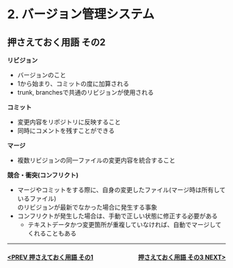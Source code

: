 # 2. バージョン管理システム

## 押さえておく用語 その2

**リビジョン**
- バージョンのこと
- 1から始まり、コミットの度に加算される
- trunk, branchesで共通のリビジョンが使用される

**コミット**
- 変更内容をリポジトリに反映すること
- 同時にコメントを残すことができる

**マージ**
- 複数リビジョンの同一ファイルの変更内容を統合すること

**競合・衝突(コンフリクト)**
- マージやコミットをする際に、自身の変更したファイル(マージ時は所有しているファイル)  
のリビジョンが最新でなかった場合に発生する事象
- コンフリクトが発生した場合は、手動で正しい状態に修正する必要がある
    - テキストデータかつ変更箇所が重複していなければ、自動でマージしてくれることもある

---
#### <div style="text-align:left; float:right;">[押さえておく用語 その3 NEXT>](./page6.md)</div>[<PREV 押さえておく用語 その1](./page4.md)